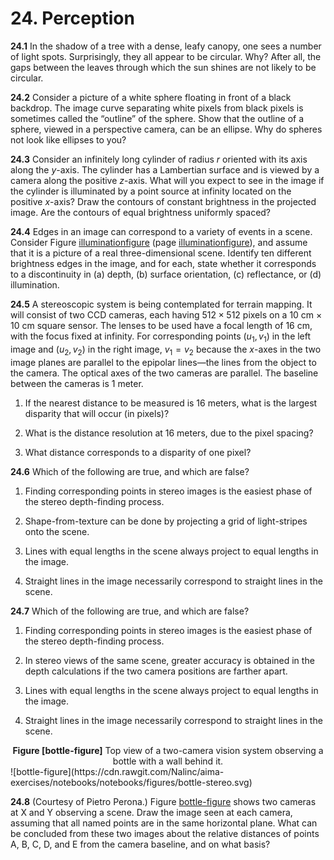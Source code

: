 
# 24. Perception

**24.1** In the shadow of a tree with a dense, leafy canopy, one sees a number of
light spots. Surprisingly, they all appear to be circular. Why? After
all, the gaps between the leaves through which the sun shines are not
likely to be circular.

**24.2** Consider a picture of a white sphere floating in front of a black
backdrop. The image curve separating white pixels from black pixels is
sometimes called the “outline” of the sphere. Show that the outline of a
sphere, viewed in a perspective camera, can be an ellipse. Why do
spheres not look like ellipses to you?

**24.3** Consider an infinitely long cylinder of radius $r$ oriented with its
axis along the $y$-axis. The cylinder has a Lambertian surface and is
viewed by a camera along the positive $z$-axis. What will you expect to
see in the image if the cylinder is illuminated by a point source at
infinity located on the positive $x$-axis? Draw the contours of constant
brightness in the projected image. Are the contours of equal brightness
uniformly spaced?

**24.4** Edges in an image can correspond to a variety of events in a scene.
Consider Figure [illuminationfigure](#/)
(page [illuminationfigure](#/)), and assume that it is a picture of a real
three-dimensional scene. Identify ten different brightness edges in the
image, and for each, state whether it corresponds to a discontinuity in
(a) depth, (b) surface orientation, (c) reflectance, or (d)
illumination.

**24.5** A stereoscopic system is being contemplated for terrain mapping. It will
consist of two CCD cameras, each having ${512}\times {512}$ pixels on a
10 cm $\times$ 10 cm square sensor. The lenses to be used have a focal
length of 16 cm, with the focus fixed at infinity. For corresponding
points ($u_1,v_1$) in the left image and ($u_2,v_2$) in the right image,
$v_1=v_2$ because the $x$-axes in the two image planes are parallel to
the epipolar lines—the lines from the object to the camera. The optical
axes of the two cameras are parallel. The baseline between the cameras
is 1 meter.

1.  If the nearest distance to be measured is 16 meters, what is the
    largest disparity that will occur (in pixels)?

2.  What is the distance resolution at 16 meters, due to the pixel
    spacing?

3.  What distance corresponds to a disparity of one pixel?

**24.6** Which of the following are true, and which are false?

1.  Finding corresponding points in stereo images is the easiest phase
    of the stereo depth-finding process.

2.  Shape-from-texture can be done by projecting a grid of light-stripes
    onto the scene.

3.  Lines with equal lengths in the scene always project to equal
    lengths in the image.

4.  Straight lines in the image necessarily correspond to straight lines
    in the scene.

**24.7** Which of the following are true, and which are false?

1.  Finding corresponding points in stereo images is the easiest phase
    of the stereo depth-finding process.

2.  In stereo views of the same scene, greater accuracy is obtained in
    the depth calculations if the two camera positions are
    farther apart.

3.  Lines with equal lengths in the scene always project to equal
    lengths in the image.

4.  Straight lines in the image necessarily correspond to straight lines
    in the scene.

<center>
<b id="bottle-figure">Figure [bottle-figure]</b> Top view of
a two-camera vision system observing a bottle with a wall behind it.
</center>
![bottle-figure](https://cdn.rawgit.com/Nalinc/aima-exercises/notebooks/notebooks/figures/bottle-stereo.svg)

**24.8** (Courtesy of Pietro Perona.) Figure [bottle-figure](#bottle-figure) shows
two cameras at X and Y observing a scene. Draw the image seen at each
camera, assuming that all named points are in the same horizontal plane.
What can be concluded from these two images about the relative distances
of points A, B, C, D, and E from the camera baseline, and on what basis?

